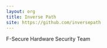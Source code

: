 ```yaml
---
layout: org
title: Inverse Path
site: https://github.com/inversepath
---
```

F-Secure Hardware Security Team
